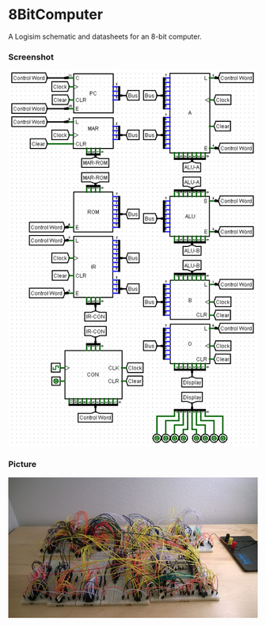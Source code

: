# 8BitComputer
A Logisim schematic and datasheets for an 8-bit computer.

### Screenshot

![Screenshot](/Screenshot.png?raw=true)

### Picture

![Picture](/Picture.jpg?raw=true)
